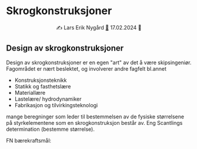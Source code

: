 # Skrogkonstruksjoner

<p style="text-align:center;">
    ✍️ Lars Erik Nygård  <a href="mailto:lars.e.nygard@ntnu.no">📧</a> 17.02.2024 📅 
</p>


## Design av skrogkonstruksjoner

Design av skrogkonstruksjoner er en egen "art" av det å være skipsingeniør. Fagområdet er nært beslektet, og involverer andre fagfelt bl.annet

- Konstruksjonsteknikk
- Statikk og fasthetslære
- Materiallære
- Lastelære/ hydrodynamiker
- Fabrikasjon og tilvirkingsteknologi


mange beregninger som leder til bestemmelsen av de fysiske størrelsene på styrkelementene som en skrogkonstruksjon består av. Eng Scantlings determination (bestemme størrelse). 

FN bærekraftsmål: 

